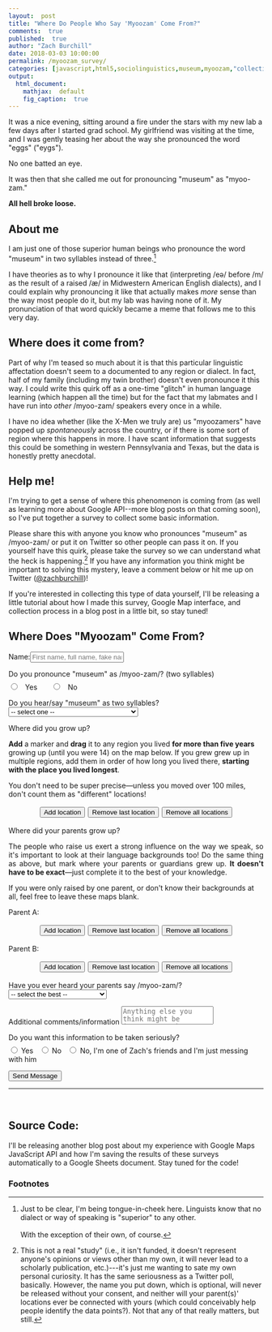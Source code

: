 ```yaml
---
layout:  post
title: "Where Do People Who Say 'Myoozam' Come From?"
comments:  true
published:  true
author: "Zach Burchill"
date: 2018-03-03 10:00:00
permalink: /myoozam_survey/
categories: [javascript,html5,sociolinguistics,museum,myoozam,"collecting data"]
output:
  html_document:
    mathjax:  default
    fig_caption:  true
---
```




It was a nice evening, sitting around a fire under the stars with my new lab a few days after I started grad school. My girlfriend was visiting at the time, and I was gently teasing her about the way she pronounced the word "eggs" ("eygs").  

No one batted an eye.

It was then that she called me out for pronouncing "museum" as "myoo-zam."

**All hell broke loose.**

<!--more-->

## About me

I am just one of those superior human beings who pronounce the word "museum" in two syllables instead of three.[^1]

I have theories as to why I pronounce it like that (interpreting /eə/ before /m/ as the result of a raised /æ/ in Midwestern American English dialects), and I could explain why pronouncing it like that actually makes _more_ sense than the way most people do it, but my lab was having none of it. My pronunciation of that word quickly became a meme that follows me to this very day. 

## Where does it come from?

Part of why I'm teased so much about it is that this particular linguistic affectation doesn't seem to a documented to any region or dialect. In fact, half of my family (including my twin brother) doesn't even pronounce it this way. I could write this quirk off as a one-time "glitch" in human language learning (which happen all the time) but for the fact that my labmates and I have run into _other_ /myoo-zam/ speakers every once in a while. 

I have no idea whether (like the X-Men we truly are) us "myoozamers" have popped up _spontaneously_ across the country, or if there is some sort of region where this happens in more. I have scant information that suggests this could be something in western Pennsylvania and Texas, but the data is honestly pretty anecdotal.

## Help me!

I'm trying to get a sense of where this phenomenon is coming from (as well as learning more about Google API--more blog posts on that coming soon), so I've put together a survey to collect some basic information.

Please share this with anyone you know who pronounces "museum" as /myoo-zam/ or put it on Twitter so other people can pass it on. If you yourself have this quirk, please take the survey so we can understand what the heck is happening.[^2] If you have any information you think might be important to solving this mystery, leave a comment below or hit me up on Twitter ([@zachburchill](https://twitter.com/zachburchill))!

If you're interested in collecting this type of data yourself, I'll be releasing a little tutorial about how I made this survey, Google Map interface, and collection process in a blog post in a little bit, so stay tuned! 

<form class="form" name="submit-to-google-sheet" action="">
  <h2>Where Does "Myoozam" Come From?</h2>
  <p><label for="name">Name:</label><input placeholder="First name, full name, fake name, whatever" id="name" name="name">
  </p>
  <p><label for="myuzam">Do you pronounce "museum" as <span style="white-space: nowrap;">/myoo-zam/</span>? (two syllables)</label>
    <span style="width:100%;display:block;margin-top:7px;">
  <input type="radio" name="myoozam" id="myoozam_yes" value="yes" required>  &nbsp;<label for="myoozam_yes"> Yes </label> &nbsp; &nbsp; &nbsp;
  <input type="radio" name="myoozam" id="myoozam_no" value="no" required> &nbsp;<label for="myoozam_no"> No </label> 
  </span>
  </p>

  <p><label for="two_syll_hearsay">Do you hear/say "museum" as two syllables?</label>
    <select id="two_syll_hearsay" name="two_syll_hearsay" required>
      <option disabled selected value> -- select one -- </option>
      <option value="hear">I HEAR it as two syllables</option>
      <option value="say">I SAY it as two syllables</option>
      <option value="both">I both hear and say it as two syllables</option>
      <option value="neither">I neither hear nor say it as two syllables</option>
    </select>
  </p>
  <p><label>Where did you grow up?</label></p>
  <p><b>Add</b> a marker and <b>drag</b> it to any region you lived <b>for more than five years</b> growing up (until you were 14) on the map below. If you grew grew up in multiple regions, add them in order of how long you lived there, <b>starting with the place you lived longest</b>.</p>
  <p>You don't need to be super precise&mdash;unless you moved over 100 miles, don't count them as "different" locations!
  </p>
  <p>
    <div style="justify-content:center;flex-wrap:wrap;display:flex;margin-bottom:12px;">
      <input style="width:auto;margin:3px;0;0;3px;" onclick="addPointer(you_map_array_obj, you_map);" type="button" value="Add location">
      <input style="width:auto;margin:3px;0;0;3px;" onclick="removeLastPointer(you_map_array_obj, you_map);" type="button" value="Remove last location">
      <input style="width:auto;margin:3px;0;0;3px;" onclick="removeAllPointers(you_map_array_obj, you_map);" type="button" value="Remove all locations">
    </div>
    <div class="map_holder_holder" style="width:100%;max-height:300px">
      <div class="map_holder" id="you_map"></div>
    </div>
  </p>

  <p><label>Where did your parents grow up?</label></p>
  <p style="text-align:justify;">The people who raise us exert a strong influence on the way we speak, so it's important to look at their language backgrounds too! Do the same thing as above, but mark where your parents or guardians grew up. <b>It doesn't have to be exact</b>&mdash;just
    complete it to the best of your knowledge. </p>
  <p>If you were only raised by one parent, or don't know their backgrounds at all, feel free to leave these maps blank.
  </p>
  <p><label>Parent A:</label></p>

  <p>
    <div style="justify-content:center;flex-wrap:wrap;display:flex;margin-bottom:12px;">
      <input style="width:auto;margin:3px;0;0;3px;" onclick="addPointer(parent_a_map_array_obj, parent_a_map);" type="button" value="Add location">
      <input style="width:auto;margin:3px;0;0;3px;" onclick="removeLastPointer(parent_a_map_array_obj, parent_a_map);" type="button" value="Remove last location">
      <input style="width:auto;margin:3px;0;0;3px;" onclick="removeAllPointers(parent_a_map_array_obj, parent_a_map);" type="button" value="Remove all locations">
    </div>
    <div class="map_holder_holder" style="width:100%;max-height:300px">
      <div class="map_holder" id="parent_a_map"></div>
    </div>
  </p>

  <p><label>Parent B:</label></p>
  <p>
    <div style="justify-content:center;flex-wrap:wrap;display:flex;margin-bottom:12px;">
      <input style="width:auto;margin:3px;0;0;3px;" onclick="addPointer(parent_b_map_array_obj, parent_b_map);" type="button" value="Add location">
      <input style="width:auto;margin:3px;0;0;3px;" onclick="removeLastPointer(parent_b_map_array_obj, parent_b_map);" type="button" value="Remove last location">
      <input style="width:auto;margin:3px;0;0;3px;" onclick="removeAllPointers(parent_b_map_array_obj, parent_b_map);" type="button" value="Remove all locations">
    </div>
    <div class="map_holder_holder" style="width:100%;max-height:300px">
      <div class="map_holder" id="parent_b_map"></div>
    </div>
  </p>

  <p><label for="parents_say_darnedest">Have you ever heard your parents say <span style="white-space: nowrap;">/myoo-zam/</span>?</label>
    <select id="parents_say_darnedest" name="parents_say_darnedest" required>
      <option disabled selected value> -- select the best -- </option>
      <option value="parent_a">I've heard Parent A say it.</option>
      <option value="parent_b">I've heard Parent B say it.</option>
      <option value="both">I've heard both say it.</option>
      <option value="neither">I've never heard either say it.</option>
      <option value="idk">I don't remember/can't recall.</option>
    </select>
  </p>

  <p><label for="comments">Additional comments/information</label>
    <textarea style="resize:none;" id="comments" name="comments" placeholder="Anything else you think might be important to know?"></textarea>
  </p>

  <p><label for="wtf">Do you want this information to be taken seriously?</label>
    <span style="width:100%;display:block;margin-top:7px;">
      <input type="radio" name="kidding" id="not_kidding" value="good" required> <label for="not_kidding"> Yes </label> &nbsp; 
      <input type="radio" name="kidding" id="kidding" value="no" required> <label for="kidding"> No </label> &nbsp; 
      <input type="radio" name="kidding" id="zachfriend" value="zachfriend" required><label for="zachfriend"> No, I'm one of Zach's friends and I'm just messing with him </label> 
    </span>
  </p>
  <input type="hidden" id="you_positions" name="you_positions" value="">
  <input type="hidden" id="parent_a_positions" name="parent_a_positions" value="test">
  <input type="hidden" id="parent_b_positions" name="parent_b_positions" value="test">
  <p>
    <button type="submit">Send Message</button>
  </p>
</form>

<script>
const scriptURL = 'https://script.google.com/macros/s/AKfycbwoM7O8LsMnGW5L9YdpZOXiBMM01Jy0flixRV-9tJ4CZQsFLNrm/exec'
const form = document.forms['submit-to-google-sheet']
var map;
var you_map_array_obj = { l: [] };
var parent_a_map_array_obj = { l: [] };
var parent_b_map_array_obj = { l: [] };
function initMap() {
  you_map = new google.maps.Map(document.getElementById("you_map"), {
    center: { lat: 43.1, lng: -77.5 },
    zoom: 4,
    mapTypeControl: false,
    streetViewControl: false,
    rotateControl: false,
    fullscreenControl: false
  });

  parent_a_map = new google.maps.Map(document.getElementById("parent_a_map"), {
    center: { lat: 43.1, lng: -77.5 },
    zoom: 4,
    mapTypeControl: false,
    streetViewControl: false,
    rotateControl: false,
    fullscreenControl: false
  });

  parent_b_map = new google.maps.Map(document.getElementById("parent_b_map"), {
    center: { lat: 43.1, lng: -77.5 },
    zoom: 4,
    mapTypeControl: false,
    streetViewControl: false,
    rotateControl: false,
    fullscreenControl: false
  });
}

function addPointer(marker_array_obj, map_var) {
  var l = marker_array_obj.l.length + 1;
  marker_array_obj.l.push(makePointer(map_var, l.toString()));
}

function removeLastPointer(marker_array_obj, map_var) {
  var removing_marker = marker_array_obj.l.pop();
  removing_marker.setMap(null);
}

function removeAllPointers(marker_array_obj, map_var) {
  for (var i = 0; i < marker_array_obj.l.length; i++) {
    marker_array_obj.l[i].setMap(null);
  }
  marker_array_obj.l = [];
}

function makePointer(map_var, label_var) {
  var marker = new google.maps.Marker({
    position: map_var.getCenter(),
    label: label_var,
    zoom: 5,
    map: map_var,
    draggable: true,
    title: "Drag me!"
  });
  return marker;
}

function closeUpShop() {
  if (you_map_array_obj.l.length === 0) {
    alert("You must mark where you grew up to submit");
    return false;
  } else {
    document.getElementById("you_positions").value = getPositions(you_map_array_obj);
    document.getElementById("parent_a_positions").value = getPositions(parent_a_map_array_obj);
    document.getElementById("parent_b_positions").value = getPositions(parent_b_map_array_obj);
    return true;
  }
}

function getPositions(marker_array_obj) {
  var new_list = [];
  for (var i = 0; i < marker_array_obj.l.length; i++) {
    var pos = marker_array_obj.l[i].getPosition();
    var lat = pos.lat().toFixed(3);
    var lng = pos.lng().toFixed(3);
    new_list.push([lat,lng].join(","));
  }
  if (new_list.length === 0) { return "undefined";} 
  else {return new_list.join(",");}
}

form.addEventListener('submit', e => {
	if (closeUpShop() == true) {
      e.preventDefault()
      fetch(scriptURL, { method: 'POST', body: new FormData(form)})
        .then(response => console.log('Success!', response))
        .catch(error => console.error('Error!', error.message))
      alert("Thanks for your submission!");
      window.open("{{ site.url }}{{ site.baseurl }}","_self");
    }
  })
  
</script>
<script src="https://maps.googleapis.com/maps/api/js?key=AIzaSyDWpSc7HqHCjw-KWkb_H5ae8vpZNjtYkZA&callback=initMap" async defer></script>

<hr />
<br />

## Source Code:

I'll be releasing another blog post about my experience with Google Maps JavaScript API and how I'm saving the results of these surveys automatically to a Google Sheets document. Stay tuned for the code! 

### Footnotes

[^1]: Just to be clear, I'm being tongue-in-cheek here. Linguists know that no dialect or way of speaking is "superior" to any other. <br /><br />With the exception of their own, of course.

[^2]: This is not a real "study" (i.e., it isn't funded, it doesn't represent anyone's opinions or views other than my own, it will never lead to a scholarly publication, etc.)---it's just me wanting to sate my own personal curiosity. It has the same seriousness as a Twitter poll, basically. However, the name you put down, which is optional, will never be released without your consent, and neither will your parent(s)' locations ever be connected with yours (which could conceivably help people identify the data points?). Not that any of that really matters, but still.
